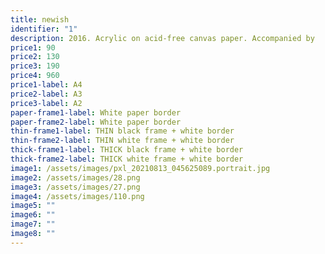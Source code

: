 ```yaml
---
title: newish
identifier: "1"
description: 2016. Acrylic on acid-free canvas paper. Accompanied by
price1: 90
price2: 130
price3: 190
price4: 960
price1-label: A4
price2-label: A3
price3-label: A2
paper-frame1-label: White paper border
paper-frame2-label: White paper border
thin-frame1-label: THIN black frame + white border
thin-frame2-label: THIN white frame + white border
thick-frame1-label: THICK black frame + white border
thick-frame2-label: THICK white frame + white border
image1: /assets/images/pxl_20210813_045625089.portrait.jpg
image2: /assets/images/28.png
image3: /assets/images/27.png
image4: /assets/images/110.png
image5: ""
image6: ""
image7: ""
image8: ""
---
```

